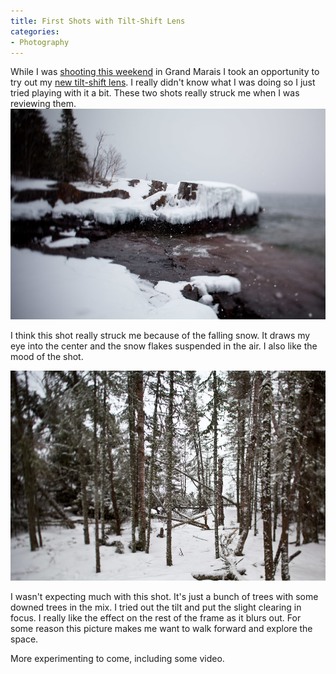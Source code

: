 ```yaml
---
title: First Shots with Tilt-Shift Lens
categories:
- Photography
---
```


While I was [shooting this weekend](/thingelstad/me-shooting-on-artists-point) in Grand Marais I took an opportunity to try out my [new tilt-shift lens](/thingelstad/tilt-shift-lens). I really didn't know what I was doing so I just tried playing with it a bit. These two shots really struck me when I was reviewing them.
[![](/assets/posts/2011/20110312-120518-0001.jpg)](/assets/posts/2011/20110312-120518-0001.jpg)

I think this shot really struck me because of the falling snow. It draws my eye into the center and the snow flakes suspended in the air. I also like the mood of the shot.

[![](/assets/posts/2011/20110312-123725-0001.jpg)](/assets/posts/2011/20110312-123725-0001.jpg)

I wasn't expecting much with this shot. It's just a bunch of trees with some downed trees in the mix. I tried out the tilt and put the slight clearing in focus. I really like the effect on the rest of the frame as it blurs out. For some reason this picture makes me want to walk forward and explore the space.

More experimenting to come, including some video.

